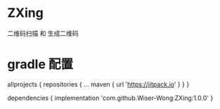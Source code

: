 # ZXing
二维码扫描 和 生成二维码
# gradle 配置
  allprojects {
		repositories {
			...
			maven { url 'https://jitpack.io' }
		}
	}
  
  dependencies {
	        implementation 'com.github.Wiser-Wong:ZXing:1.0.0'
	}
